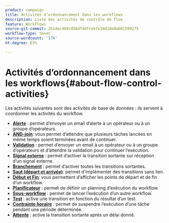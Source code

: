 ```yaml
---
product: campaign
title: Activités dʼordonnancement dans les workflows
description: Liste des activités de contrôle de flux
feature: Workflows
source-git-commit: 2b1dec4b9c456df4dfcebfe10d18e0ab01599275
workflow-type: tm+mt
source-wordcount: '174'
ht-degree: 63%

---
```


# Activités dʼordonnancement dans les workflows{#about-flow-control-activities}

Les activités suivantes sont des activités de base de données : ils servent à coordonner les activités du workflow.

* **[Alerte](alert.md)** : permet d’envoyer un email d’alerte à un opérateur ou à un groupe d’opérateurs.
* **[AND-join](and-join.md)**: vous permet d’attendre que plusieurs tâches lancées en même temps soient terminées avant de continuer.
* **[Validation](approval.md)** : permet d’envoyer un email à un opérateur ou à un groupe d’opérateurs et d’attendre la validation pour continuer l’exécution.
* **[Signal externe](external-signal.md)** : permet d’activer la transition sortante sur réception d’un signal externe.
* **[Branchement](fork.md)** : permet d’activer toutes les transitions sortantes.
* **[Saut (départ et arrivée)](jump--start-point-and-end-point-.md)**: permet d&#39;implémenter des transitions sans lien.
* **[Début et Fin](start-and-end.md)**: vous permettent d’afficher les points de départ et de fin d’un workflow.
* **[Planificateur](scheduler.md)** : permet de définir un planning d’exécution du workflow.
* **[Sous-workflow](sub-workflow.md)** : permet de lancer l’exécution d’un autre workflow.
* **[Test](test.md)** : active une transition en fonction du résultat d’un test.
* **[Contrainte horaire](time-constraint.md)** : permet de suspendre l’exécution d’une tâche pendant une période déterminée.
* **[Attente](wait.md)** : active la transition sortante après un délai donné.
<!--* **Task**: lets you configure task execution. Refer to the [Task](task.md) section.-->
